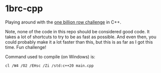 # 1brc-cpp
Playing around with the [one billion row challenge](https://github.com/gunnarmorling/1brc) in C++.

Note, none of the code in this repo should be considered good code. It takes a lot of shortcuts to try to be as fast as possible. And even then, you could probably make it a lot faster than this, but this is as far as I got this time. Fun challenge!

Command used to compile (on Windows) is:
```
cl /W4 /O2 /EHsc /Zi /std:c++20 main.cpp
```

